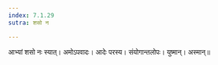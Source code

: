 ```yaml
---
index: 7.1.29
sutra: शसो न

---
```

आभ्यां शसो नः स्यात्। अमोऽपवादः। आदेः परस्य। संयोगान्तलोपः। युष्मान्। अस्मान्॥